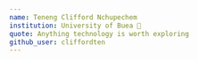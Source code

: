 ```yaml
---
name: Teneng Clifford Nchupechem
institution: University of Buea 🚩
quote: Anything technology is worth exploring
github_user: cliffordten
---
```

